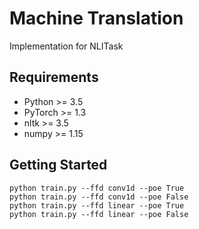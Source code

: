 # Machine Translation
 
Implementation for NLITask

## Requirements
- Python >= 3.5
- PyTorch >= 1.3
- nltk >= 3.5
- numpy >= 1.15

## Getting Started
```
python train.py --ffd conv1d --poe True
python train.py --ffd conv1d --poe False
python train.py --ffd linear --poe True
python train.py --ffd linear --poe False
```